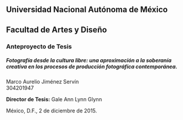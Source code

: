 ## Universidad Nacional Autónoma de México
## Facultad de Artes y Diseño

### Anteproyecto de Tesis

##### Fotografía desde la cultura libre: una aproximación a la soberanía creativa en los procesos de producción fotográfica contemporánea.

Marco Aurelio Jiménez Servín
<br>
304201947

**Director de Tesis:** Gale Ann Lynn Glynn

México, D.F., 2 de diciembre de 2015.
